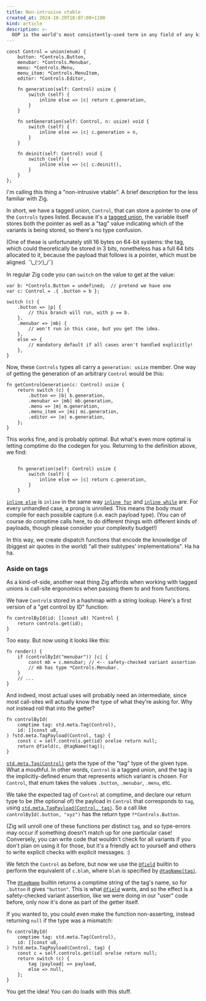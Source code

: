 ```yaml
---
title: Non-intrusive vtable
created_at: 2024-10-29T18:07:00+1100
kind: article
description: >-
  OOP is the world's most consistently-used term in any field of any kind, ever.
---
```


<section id="top">

```zig
const Control = union(enum) {
    button: *Controls.Button,
    menubar: *Controls.Menubar,
    menu: *Controls.Menu,
    menu_item: *Controls.MenuItem,
    editor: *Controls.Editor,

    fn generation(self: Control) usize {
        switch (self) {
            inline else => |c| return c.generation,
        }
    }

    fn setGeneration(self: Control, n: usize) void {
        switch (self) {
            inline else => |c| c.generation = n,
        }
    }

    fn deinit(self: Control) void {
        switch (self) {
            inline else => |c| c.deinit(),
        }
    }
};
```

I'm calling this thing a "non-intrusive vtable". A brief description for the
less familiar with Zig.

In short, we have a tagged union, `Control`, that can store a pointer to one
of the `Controls` types listed. Because it's a [tagged union], the variable
itself stores both the pointer as well as a "tag" value indicating which of the
variants is being stored, so there's no type confusion.

(One of these is unfortunately still 16 bytes on 64-bit systems: the tag,
which could theoretically be stored in 3 bits, nonetheless has a full 64 bits
allocated to it, because the payload that follows is a pointer, which must be
aligned. ¯\\\_(ツ)\_/¯)

In regular Zig code you can `switch` on the value to get at the value:

```zig
var b: *Controls.Button = undefined;  // pretend we have one
var c: Control = .{ .button = b };

switch (c) {
    .button => |p| {
        // this branch will run, with p == b.
    },
    .menubar => |mb| {
        // won't run in this case, but you get the idea.
    },
    else => {
        // mandatory default if all cases aren't handled explicitly!
    },
}
```

Now, these `Controls` types all carry a `generation: usize` member. One way of
getting the generation of an arbitrary `Control` would be this:

```zig
fn getControlGeneration(c: Control) usize {
    return switch (c) {
        .button => |b| b.generation,
        .menubar => |mb| mb.generation,
        .menu => |m| m.generation,
        .menu_item => |mi| mi.generation,
        .editor => |e| e.generation,
    };
}
```

This works fine, and is probably optimal. But what's even more optimal is letting
comptime do the codegen for you. Returning to the definition above, we find:

```zig

    fn generation(self: Control) usize {
        switch (self) {
            inline else => |c| return c.generation,
        }
    }
```

[`inline else`] is `inline` in the same way [`inline for`] and [`inline while`]
are. For every unhandled case, a prong is unrolled. This means the body must
compile for each possible capture (i.e. each payload type). (You can of course
do comptime calls here, to do different things with different kinds of payloads,
though please consider your complexity budget!)

In this way, we create dispatch functions that encode the knowledge of (biggest air
quotes in the world) "all their subtypes' implementations". Ha ha ha.

</section>

<section id="aside-on-tags">

### Aside on tags

As a kind-of-side, another neat thing Zig affords when working with tagged
unions is call-site ergonomics when passing them to and from functions.

We have `Control`s stored in a hashmap with a string lookup. Here's a first
version of a "get control by ID" function:

```zig
fn controlById(id: []const u8) ?Control {
    return controls.get(id);
}
```

Too easy. But now using it looks like this:

```zig
fn render() {
    if (controlById("menubar")) |c| {
        const mb = c.menubar; // <-- safety-checked variant assertion
        // mb has type *Controls.Menubar.
    }
    // ...
}
```

And indeed, most actual uses will probably need an intermediate, since most
call-sites will actually know the type of what they're asking for. Why not
instead roll that into the getter?

```zig
fn controlById(
    comptime tag: std.meta.Tag(Control),
    id: []const u8,
) ?std.meta.TagPayload(Control, tag) {
    const c = self.controls.get(id) orelse return null;
    return @field(c, @tagName(tag));
}
```

[`std.meta.Tag(Control)`][`std.meta.Tag`] gets the type of the "tag" type of the
given type. What a mouthful. In other words, `Control` is a tagged union, and
the tag is the implicitly-defined enum that represents which variant is chosen.
For `Control`, that enum takes the values `.button`, `.menubar`, `.menu`, etc.

We take the expected tag of `Control` at comptime, and declare our return type
to be (the optional of) the payload in `Control` that corresponds to `tag`,
using [`std.meta.TagPayload(Control, tag)`][`std.meta.TagPayload`]. So a call
like `controlById(.button, "xyz")` has the return type `?*Controls.Button`.

(Zig will unroll one of these functions per distinct `tag`, and so type-errors
may occur if something doesn't match up for one particular case! Conversely,
you can write code that wouldn't check for all variants if you don't plan on
using it for those, but it's a friendly act to yourself and others to write
explicit checks with explicit messages. :)

We fetch the `Control` as before, but now we use the [`@field`] builtin to
perform the equivalent of `c.blah`, where `blah` is specified by
[`@tagName(tag)`][`@tagName`].

The [`@tagName`] builtin returns a comptime string of the tag's name, so for
`.button` it gives `"button"`. This is what [`@field`] wants, and so the effect
is a safety-checked variant assertion, like we were doing in our "user" code
before, only now it's done as part of the getter itself.

If you wanted to, you could even make the function non-asserting, instead
returning `null` if the type was a mismatch:

```zig
fn controlById(
    comptime tag: std.meta.Tag(Control),
    id: []const u8,
) ?std.meta.TagPayload(Control, tag) {
    const c = self.controls.get(id) orelse return null;
    return switch (c) {
        tag |payload| => payload,
        else => null,
    };
}
```

You get the idea! You can do loads with this stuff.

</section>

[tagged union]: https://ziglang.org/documentation/master/#Tagged-union
[`inline else`]: https://ziglang.org/documentation/master/#Inline-Switch-Prongs
[`inline for`]: https://ziglang.org/documentation/master/#inline-for
[`inline while`]: https://ziglang.org/documentation/master/#inline-while
[`@tagName`]: https://ziglang.org/documentation/master/#tagName
[`@field`]: https://ziglang.org/documentation/master/#field
[`std.meta.Tag`]: https://ziglang.org/documentation/master/std/#std.meta.Tag
[`std.meta.TagPayload`]:  https://ziglang.org/documentation/master/std/#std.meta.TagPayload
